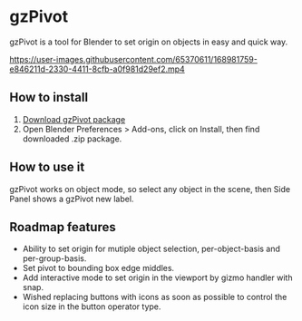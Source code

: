 # gzPivot
gzPivot is a tool for Blender to set origin on objects in easy and quick way.


https://user-images.githubusercontent.com/65370611/168981759-e846211d-2330-4411-8cfb-a0f981d29ef2.mp4


## How to install
1. [Download gzPivot package](https://github.com/AlbertoGZ-dev/GZ_Pivot/archive/refs/heads/master.zip)
2. Open Blender Preferences > Add-ons, click on Install, then find downloaded .zip package.


## How to use it
gzPivot works on object mode, so select any object in the scene, then Side Panel shows a gzPivot new label.


## Roadmap features
- Ability to set origin for mutiple object selection, per-object-basis and per-group-basis.
- Set pivot to bounding box edge middles.
- Add interactive mode to set origin in the viewport by gizmo handler with snap.
- Wished replacing buttons with icons as soon as possible to control the icon size in the button operator type.
